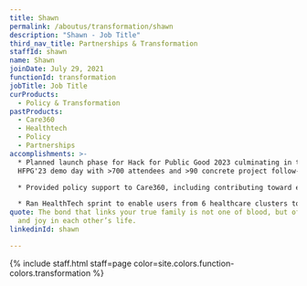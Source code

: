 ```yaml
---
title: Shawn
permalink: /aboutus/transformation/shawn
description: "Shawn - Job Title"
third_nav_title: Partnerships & Transformation
staffId: shawn
name: Shawn
joinDate: July 29, 2021
functionId: transformation
jobTitle: Job Title
curProducts:
  - Policy & Transformation
pastProducts:
  - Care360
  - Healthtech
  - Policy
  - Partnerships
accomplishments: >-
  * Planned launch phase for Hack for Public Good 2023 culminating in the
  HFPG'23 demo day with >700 attendees and >90 concrete project follow-ups

  * Provided policy support to Care360, including contributing toward establishing a new legal precedent for the mechanism of consent-taking from patients in healthcare institutions

  * Ran HealthTech sprint to enable users from 6 healthcare clusters to initiate new tech workflows in their agencies with OGP products
quote: The bond that links your true family is not one of blood, but of respect
  and joy in each other’s life.
linkedinId: shawn

---
```


{% include staff.html staff=page color=site.colors.function-colors.transformation %}
